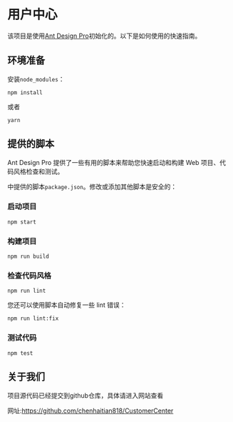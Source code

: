 # 用户中心

该项目是使用[Ant Design Pro](https://pro.ant.design/)初始化的。以下是如何使用的快速指南。

## 环境准备

安装`node_modules`：

```
npm install
```



或者

```
yarn
```



## 提供的脚本

Ant Design Pro 提供了一些有用的脚本来帮助您快速启动和构建 Web 项目、代码风格检查和测试。

中提供的脚本`package.json`。修改或添加其他脚本是安全的：

### 启动项目

```
npm start
```



### 构建项目

```
npm run build
```



### 检查代码风格

```
npm run lint
```



您还可以使用脚本自动修复一些 lint 错误：

```
npm run lint:fix
```



### 测试代码

```
npm test
```



## 关于我们

项目源代码已经提交到github仓库，具体请进入网站查看

网址:https://github.com/chenhaitian818/CustomerCenter